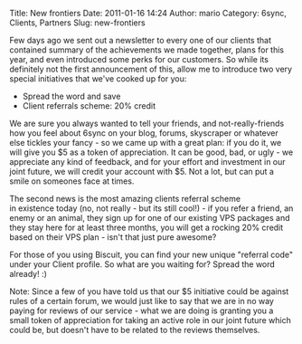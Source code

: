 Title: New frontiers
Date: 2011-01-16 14:24
Author: mario
Category: 6sync, Clients, Partners
Slug: new-frontiers

Few days ago we sent out a newsletter to every one of our clients that
contained summary of the achievements we made together, plans for this
year, and even introduced some perks for our customers. So while its
definitely not the first announcement of this, allow me to introduce two
very special initiatives that we've cooked up for you:

-   Spread the word and save
-   Client referrals scheme: 20% credit

We are sure you always wanted to tell your friends, and
not-really-friends how you feel about 6sync on your blog,
forums, skyscraper or whatever else tickles your fancy - so we came up
with a great plan: if you do it, we will give you \$5 as a token of
appreciation. It can be good, bad, or ugly - we appreciate any kind of
feedback, and for your effort and investment in our joint future, we
will credit your account with \$5. Not a lot, but can put a smile on
someones face at times.

The second news is the most amazing clients referral scheme
in existence today (no, not really - but its still cool!) - if you refer
a friend, an enemy or an animal, they sign up for one of our existing
VPS packages and they stay here for at least three months, you will get
a rocking 20% credit based on their VPS plan - isn't that just pure
awesome?

For those of you using Biscuit, you can find your new unique "referral
code" under your Client profile. So what are you waiting for? Spread the
word already! :)

Note: Since a few of you have told us that our \$5 initiative could be
against rules of a certain forum, we would just like to say that we are
in no way paying for reviews of our service - what we are doing is
granting you a small token of appreciation for taking an active role in
our joint future which could be, but doesn't have to be related to the
reviews themselves.
